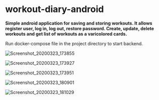 # workout-diary-android

**Simple android application for saving and storing workouts. It allows register user,
log in, log out, restore password. Create, update, delete workouts and get list of workouts
 as a varicolored cards.**

 Run docker-compose file in the project directory to start backend.
 
 ![Screenshot_20200323_173855](https://user-images.githubusercontent.com/19308409/77317140-b23b5980-6d1b-11ea-835f-c80d5c333c49.png)
 
![Screenshot_20200323_173927](https://user-images.githubusercontent.com/19308409/77317024-7accad00-6d1b-11ea-91f2-940f1f228bf7.png)

![Screenshot_20200323_173951](https://user-images.githubusercontent.com/19308409/77317029-7c967080-6d1b-11ea-98ce-94baa7a2ae24.png)

![Screenshot_20200323_180901](https://user-images.githubusercontent.com/19308409/77317033-7e603400-6d1b-11ea-9080-21b6833bf33f.png)

![Screenshot_20200323_181029](https://user-images.githubusercontent.com/19308409/77317041-828c5180-6d1b-11ea-8d3c-32ceee6e1975.png)



